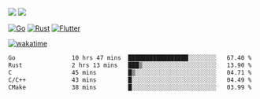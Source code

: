 [![](https://img.shields.io/badge/Windows_11-Pro-292e33?style=flat-square&logo=windows&logoColor=ffffff)](https://www.microsoft.com/en-us/windows/)
[![](https://img.shields.io/badge/macOS-Sonoma-292e33?style=flat-square&logo=apple&logoColor=ffffff)](https://www.apple.com/macbook-pro/) 

[![Go](https://img.shields.io/badge/-Go-DEA584?style=flat&logo=go&logoColor=000000)](https://golang.org/)
[![Rust](https://img.shields.io/badge/-Rust-DEA584?style=flat&logo=rust&logoColor=000000)](https://www.rust-lang.org)
[![Flutter](https://img.shields.io/badge/-Flutter-DEA584?style=flat&logo=flutter&logoColor=000000)](https://flutter.dev/)

[![wakatime](https://wakatime.com/badge/user/9bb0c784-91ca-4b5c-8e9c-b13ece0f7b09.svg)](https://wakatime.com/@9bb0c784-91ca-4b5c-8e9c-b13ece0f7b09)


<!--START_SECTION:waka-->

```txt
Go                10 hrs 47 mins  █████████████████░░░░░░░░   67.40 %
Rust              2 hrs 13 mins   ███▒░░░░░░░░░░░░░░░░░░░░░   13.90 %
C                 45 mins         █▒░░░░░░░░░░░░░░░░░░░░░░░   04.71 %
C/C++             43 mins         █░░░░░░░░░░░░░░░░░░░░░░░░   04.49 %
CMake             38 mins         █░░░░░░░░░░░░░░░░░░░░░░░░   03.99 %
```

<!--END_SECTION:waka-->
